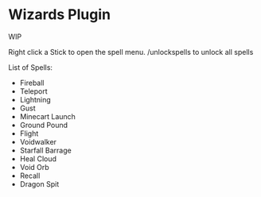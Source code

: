 # Wizards Plugin

WIP


Right click a Stick to open the spell menu.
/unlockspells to unlock all spells

List of Spells:

- Fireball
- Teleport
- Lightning
- Gust
- Minecart Launch
- Ground Pound
- Flight
- Voidwalker
- Starfall Barrage
- Heal Cloud
- Void Orb
- Recall
- Dragon Spit
